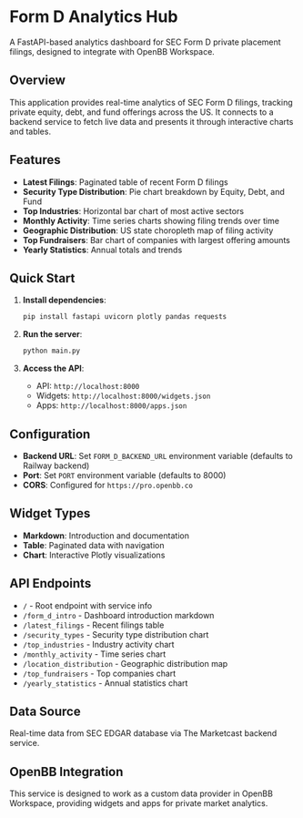# Form D Analytics Hub

A FastAPI-based analytics dashboard for SEC Form D private placement filings, designed to integrate with OpenBB Workspace.

## Overview

This application provides real-time analytics of SEC Form D filings, tracking private equity, debt, and fund offerings across the US. It connects to a backend service to fetch live data and presents it through interactive charts and tables.

## Features

- **Latest Filings**: Paginated table of recent Form D filings
- **Security Type Distribution**: Pie chart breakdown by Equity, Debt, and Fund
- **Top Industries**: Horizontal bar chart of most active sectors
- **Monthly Activity**: Time series charts showing filing trends over time
- **Geographic Distribution**: US state choropleth map of filing activity
- **Top Fundraisers**: Bar chart of companies with largest offering amounts
- **Yearly Statistics**: Annual totals and trends

## Quick Start

1. **Install dependencies**:
   ```bash
   pip install fastapi uvicorn plotly pandas requests
   ```

2. **Run the server**:
   ```bash
   python main.py
   ```

3. **Access the API**:
   - API: `http://localhost:8000`
   - Widgets: `http://localhost:8000/widgets.json`
   - Apps: `http://localhost:8000/apps.json`

## Configuration

- **Backend URL**: Set `FORM_D_BACKEND_URL` environment variable (defaults to Railway backend)
- **Port**: Set `PORT` environment variable (defaults to 8000)
- **CORS**: Configured for `https://pro.openbb.co`

## Widget Types

- **Markdown**: Introduction and documentation
- **Table**: Paginated data with navigation
- **Chart**: Interactive Plotly visualizations

## API Endpoints

- `/` - Root endpoint with service info
- `/form_d_intro` - Dashboard introduction markdown
- `/latest_filings` - Recent filings table
- `/security_types` - Security type distribution chart
- `/top_industries` - Industry activity chart
- `/monthly_activity` - Time series chart
- `/location_distribution` - Geographic distribution map
- `/top_fundraisers` - Top companies chart
- `/yearly_statistics` - Annual statistics chart

## Data Source

Real-time data from SEC EDGAR database via The Marketcast backend service.

## OpenBB Integration

This service is designed to work as a custom data provider in OpenBB Workspace, providing widgets and apps for private market analytics.
